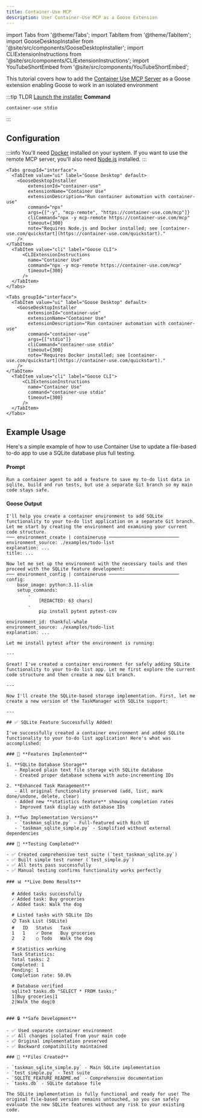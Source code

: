 ```yaml
---
title: Container-Use MCP
description: User Container-Use MCP as a Goose Extension
---
```


import Tabs from '@theme/Tabs';
import TabItem from '@theme/TabItem';
import GooseDesktopInstaller from '@site/src/components/GooseDesktopInstaller';
import CLIExtensionInstructions from '@site/src/components/CLIExtensionInstructions';
import YouTubeShortEmbed from '@site/src/components/YouTubeShortEmbed';

<YouTubeShortEmbed videoUrl="https://www.youtube.com/embed/X3tf61_Tak0" />

This tutorial covers how to add the [Container Use MCP Server](https://container-use.com) as a Goose extension enabling Goose to work in an isolated environment

:::tip TLDR
<Tabs groupId="interface">
  <TabItem value="ui" label="Goose Desktop" default>
  [Launch the installer](goose://extension?cmd=container-use&arg=stdio&id=container-use&name=container%20use&description=use%20containers%20with%20dagger%20and%20git%20for%20isolated%20environments)
  </TabItem>
  <TabItem value="cli" label="Goose CLI">
  **Command**
  ```sh
  container-use stdio
  ```
  </TabItem>
</Tabs>
:::

## Configuration

:::info
You'll need [Docker](https://www.docker.com/) installed on your system. If you want to use the remote MCP server, you'll also need [Node.js](https://nodejs.org/) installed.
:::

<Tabs groupId="online_offline">
  <TabItem value="remote-mcp" label="Remote MCP" default>

    <Tabs groupId="interface">
      <TabItem value="ui" label="Goose Desktop" default>
        <GooseDesktopInstaller
            extensionId="container-use"
            extensionName="Container Use"
            extensionDescription="Run container automation with container-use"
            command="npx"
            args={["-y", "mcp-remote", "https://container-use.com/mcp"]}
            cliCommand="npx -y mcp-remote https://container-use.com/mcp"
            timeout={300}
            note="Requires Node.js and Docker installed; see [container-use.com/quickstart](https://container-use.com/quickstart)."
        />
    </TabItem>
      <TabItem value="cli" label="Goose CLI">
          <CLIExtensionInstructions
            name="Container Use"
            command="npx -y mcp-remote https://container-use.com/mcp"
            timeout={300}
          />
      </TabItem>
    </Tabs>

  </TabItem>
  <TabItem value="local-mcp" label="Local MCP">

    <Tabs groupId="interface">
      <TabItem value="ui" label="Goose Desktop" default>
        <GooseDesktopInstaller
            extensionId="container-use"
            extensionName="Container Use"
            extensionDescription="Run container automation with container-use"
            command="container-use"
            args={["stdio"]}
            cliCommand="container-use stdio"
            timeout={300}
            note="Requires Docker installed; see [container-use.com/quickstart](https://container-use.com/quickstart)."
        />
    </TabItem>
      <TabItem value="cli" label="Goose CLI">
          <CLIExtensionInstructions
            name="Container Use"
            command="container-use stdio"
            timeout={300}
          />
      </TabItem>
    </Tabs>

  </TabItem>
</Tabs>

## Example Usage

Here's a simple example of how to use Container Use to update a file-based to-do app to use a SQLite database plus full testing.

#### Prompt

```
Run a container agent to add a feature to save my to-do list data in sqlite, build and run tests, but use a separate Git branch so my main code stays safe.
```

#### Goose Output

```
I'll help you create a container environment to add SQLite functionality to your to-do list application on a separate Git branch. Let me start by creating the environment and examining your current code structure.
─── environment_create | containeruse ──────────────────────────
environment_source: ./examples/todo-list
explanation: ...
title: ...

Now let me set up the environment with the necessary tools and then proceed with the SQLite feature development:
─── environment_config | containeruse ──────────────────────────
config:
    base_image: python:3.11-slim
    setup_commands:
        -
            [REDACTED: 63 chars]
        -
            pip install pytest pytest-cov

environment_id: thankful-whale
environment_source: ./examples/todo-list
explanation: ...

Let me install pytest after the environment is running:

---

Great! I've created a container environment for safely adding SQLite functionality to your to-do list app. Let me first explore the current code structure and then create a new Git branch.

---

Now I'll create the SQLite-based storage implementation. First, let me create a new version of the TaskManager with SQLite support:

---

## ✅ SQLite Feature Successfully Added!

I've successfully created a container environment and added SQLite functionality to your to-do list application! Here's what was accomplished:

### 🎯 **Features Implemented**

1. **SQLite Database Storage**
   - Replaced plain text file storage with SQLite database
   - Created proper database schema with auto-incrementing IDs

2. **Enhanced Task Management**
   - All original functionality preserved (add, list, mark done/undone, delete, clear)
   - Added new **statistics feature** showing completion rates
   - Improved task display with database IDs

3. **Two Implementation Versions**
   - `taskman_sqlite.py` - Full-featured with Rich UI
   - `taskman_sqlite_simple.py` - Simplified without external dependencies

### 🧪 **Testing Completed**

- ✅ Created comprehensive test suite (`test_taskman_sqlite.py`)
- ✅ Built simple test runner (`test_simple.py`)
- ✅ All tests pass successfully
- ✅ Manual testing confirms functionality works perfectly

### 📊 **Live Demo Results**

  # Added tasks successfully
  ✓ Added task: Buy groceries
  ✓ Added task: Walk the dog

  # Listed tasks with SQLite IDs
  📋 Task List (SQLite)
  #   ID   Status   Task
  1   1    ✓ Done   Buy groceries
  2   2    ○ Todo   Walk the dog

  # Statistics working
  Task Statistics:
  Total tasks: 2
  Completed: 1
  Pending: 1
  Completion rate: 50.0%

  # Database verified
  sqlite3 tasks.db "SELECT * FROM tasks;"
  1|Buy groceries|1
  2|Walk the dog|0


### 🔒 **Safe Development**

- ✅ Used separate container environment
- ✅ All changes isolated from your main code
- ✅ Original implementation preserved
- ✅ Backward compatibility maintained

### 📁 **Files Created**

- `taskman_sqlite_simple.py` - Main SQLite implementation
- `test_simple.py` - Test suite
- `SQLITE_FEATURE_README.md` - Comprehensive documentation
- `tasks.db` - SQLite database file

The SQLite implementation is fully functional and ready for use! The original file-based version remains untouched, so you can safely evaluate the new SQLite features without any risk to your existing code.

```
